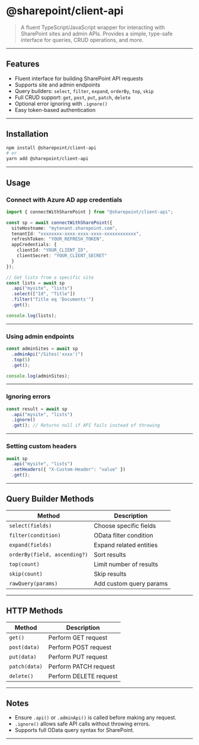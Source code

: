 # @sharepoint/client-api

> A fluent TypeScript/JavaScript wrapper for interacting with SharePoint sites and admin APIs.
> Provides a simple, type-safe interface for queries, CRUD operations, and more.

---

## Features

* Fluent interface for building SharePoint API requests
* Supports site and admin endpoints
* Query builders: `select`, `filter`, `expand`, `orderBy`, `top`, `skip`
* Full CRUD support: `get`, `post`, `put`, `patch`, `delete`
* Optional error ignoring with `.ignore()`
* Easy token-based authentication

---

## Installation

```bash
npm install @sharepoint/client-api
# or
yarn add @sharepoint/client-api
```

---

## Usage

### Connect with Azure AD app credentials

```ts
import { connectWithSharePoint } from "@sharepoint/client-api";

const sp = await connectWithSharePoint({
  siteHostname: "mytenant.sharepoint.com",
  tenantId: "xxxxxxxx-xxxx-xxxx-xxxx-xxxxxxxxxxxx",
  refreshToken: "YOUR_REFRESH_TOKEN",
  appCredentials: {
    clientId: "YOUR_CLIENT_ID",
    clientSecret: "YOUR_CLIENT_SECRET"
  }
});

// Get lists from a specific site
const lists = await sp
  .api("mysite", "lists")
  .select(["Id", "Title"])
  .filter("Title eq 'Documents'")
  .get();

console.log(lists);
```

---

### Using admin endpoints

```ts
const adminSites = await sp
  .adminApi("/Sites('xxxx')")
  .top(5)
  .get();

console.log(adminSites);
```

---

### Ignoring errors

```ts
const result = await sp
  .api("mysite", "lists")
  .ignore()
  .get(); // Returns null if API fails instead of throwing
```

---

### Setting custom headers

```ts
await sp
  .api("mysite", "lists")
  .setHeaders({ "X-Custom-Header": "value" })
  .get();
```

---

## Query Builder Methods

| Method                       | Description             |
| ---------------------------- | ----------------------- |
| `select(fields)`             | Choose specific fields  |
| `filter(condition)`          | OData filter condition  |
| `expand(fields)`             | Expand related entities |
| `orderBy(field, ascending?)` | Sort results            |
| `top(count)`                 | Limit number of results |
| `skip(count)`                | Skip results            |
| `rawQuery(params)`           | Add custom query params |

---

## HTTP Methods

| Method        | Description            |
| ------------- | ---------------------- |
| `get()`       | Perform GET request    |
| `post(data)`  | Perform POST request   |
| `put(data)`   | Perform PUT request    |
| `patch(data)` | Perform PATCH request  |
| `delete()`    | Perform DELETE request |

---

## Notes

* Ensure `.api()` or `.adminApi()` is called before making any request.
* `.ignore()` allows safe API calls without throwing errors.
* Supports full OData query syntax for SharePoint.

---

<!-- ## License

MIT © Rayen  -->